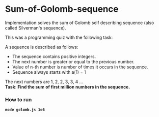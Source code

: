 # Sum-of-Golomb-sequence
Implementation solves the sum of Golomb self describing sequence (also called Silverman's sequence).

This was a programming quiz with the following task:

A sequence is described as follows:

* The sequence contains positive integers.
* The next number is greater or equal to the previous number.
* Value of n-th number is number of times it occurs in the sequence.
* Sequence always starts with a(1) = 1

The next numbers are 1, 2, 2, 3, 3, 4 ...<br/> <b>Task: Find the sum of first million numbers in the sequence.

### How to run
```
node golumb.js 1e6
```

